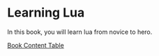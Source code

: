 <link rel="stylesheet" href="./static/style.css">

# Learning Lua
In this book, you will learn lua from novice to hero.

[Book Content Table](./book/content.md)